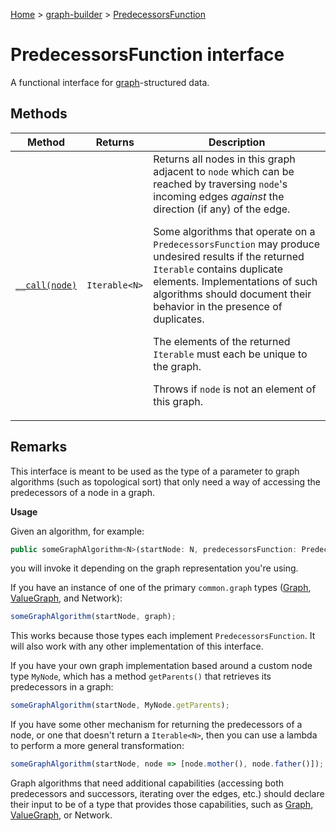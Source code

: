 [Home](./index) &gt; [graph-builder](./graph-builder.md) &gt; [PredecessorsFunction](./graph-builder.predecessorsfunction.md)

# PredecessorsFunction interface

A functional interface for <a href="https://en.wikipedia.org/wiki/Graph_(discrete_mathematics)">graph</a>-structured data.

## Methods

|  Method | Returns | Description |
|  --- | --- | --- |
|  [`__call(node)`](./graph-builder.predecessorsfunction.__call.md) | `Iterable<N>` | Returns all nodes in this graph adjacent to `node` which can be reached by traversing `node`<!-- -->'s incoming edges <i>against</i> the direction (if any) of the edge.<p/>Some algorithms that operate on a `PredecessorsFunction` may produce undesired results if the returned `Iterable` contains duplicate elements. Implementations of such algorithms should document their behavior in the presence of duplicates.<p/>The elements of the returned `Iterable` must each be unique to the graph.<p/>Throws if `node` is not an element of this graph. |

## Remarks

This interface is meant to be used as the type of a parameter to graph algorithms (such as topological sort) that only need a way of accessing the predecessors of a node in a graph.

<b>Usage</b>

Given an algorithm, for example:
```javascript
public someGraphAlgorithm<N>(startNode: N, predecessorsFunction: PredecessorsFunction<N>);

```
you will invoke it depending on the graph representation you're using.

If you have an instance of one of the primary `common.graph` types ([Graph](./graph-builder.graph.md)<!-- -->, [ValueGraph](./graph-builder.valuegraph.md)<!-- -->, and Network<!-- -->):
```javascript
someGraphAlgorithm(startNode, graph);

```
This works because those types each implement `PredecessorsFunction`<!-- -->. It will also work with any other implementation of this interface.

If you have your own graph implementation based around a custom node type `MyNode`<!-- -->, which has a method `getParents()` that retrieves its predecessors in a graph:
```javascript
someGraphAlgorithm(startNode, MyNode.getParents);

```
If you have some other mechanism for returning the predecessors of a node, or one that doesn't return a `Iterable<N>`<!-- -->, then you can use a lambda to perform a more general transformation:
```javascript
someGraphAlgorithm(startNode, node => [node.mother(), node.father()]);

```
Graph algorithms that need additional capabilities (accessing both predecessors and successors, iterating over the edges, etc.) should declare their input to be of a type that provides those capabilities, such as [Graph](./graph-builder.graph.md)<!-- -->, [ValueGraph](./graph-builder.valuegraph.md)<!-- -->, or Network<!-- -->.
